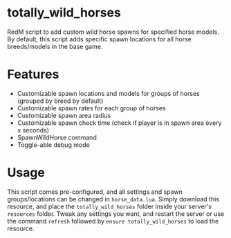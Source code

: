 # totally_wild_horses

RedM script to add custom wild horse spawns for specified horse models. By default, this script adds specific spawn
locations for all horse breeds/models in the base game.

# Features

- Customizable spawn locations and models for groups of horses (grouped by breed by default)
- Customizable spawn rates for each group of horses
- Customizable spawn area radius
- Customizable spawn check time (check if player is in spawn area every x seconds)
- SpawnWildHorse command
- Toggle-able debug mode

# Usage

This script comes pre-configured, and all settings and spawn groups/locations can be changed in `horse_data.lua`.
Simply download this resource, and place the `totally_wild_horses` folder inside your server's `resources` folder.
Tweak any settings you want, and restart the server or use the command `refresh` followed by `ensure
totally_wild_horses` to load the resource.